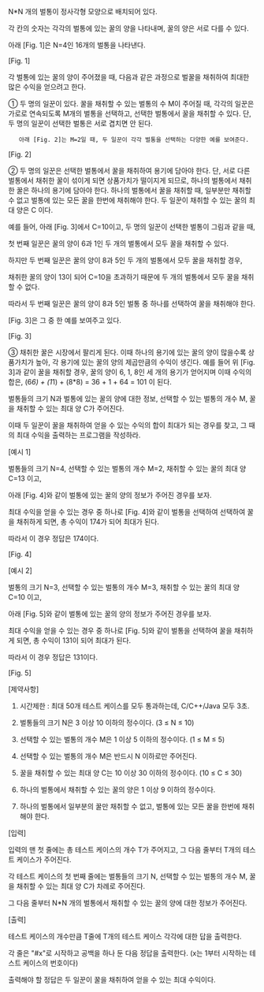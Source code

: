 N*N 개의 벌통이 정사각형 모양으로 배치되어 있다.

각 칸의 숫자는 각각의 벌통에 있는 꿀의 양을 나타내며, 꿀의 양은 서로 다를 수 있다.

아래 [Fig. 1]은 N=4인 16개의 벌통을 나타낸다.

         


[Fig. 1]


각 벌통에 있는 꿀의 양이 주어졌을 때, 다음과 같은 과정으로 벌꿀을 채취하여 최대한 많은 수익을 얻으려고 한다.

   ① 두 명의 일꾼이 있다. 꿀을 채취할 수 있는 벌통의 수 M이 주어질 때, 
       각각의 일꾼은 가로로 연속되도록 M개의 벌통을 선택하고, 선택한 벌통에서 꿀을 채취할 수 있다.
       단, 두 명의 일꾼이 선택한 벌통은 서로 겹치면 안 된다. 

       아래 [Fig. 2]는 M=2일 때, 두 일꾼이 각각 벌통을 선택하는 다양한 예를 보여준다.
 
 

[Fig. 2]


   ② 두 명의 일꾼은 선택한 벌통에서 꿀을 채취하여 용기에 담아야 한다.
       단, 서로 다른 벌통에서 채취한 꿀이 섞이게 되면 상품가치가 떨이지게 되므로, 하나의 벌통에서 채취한 꿀은 하나의 용기에 담아야 한다.
       하나의 벌통에서 꿀을 채취할 때, 일부분만 채취할 수 없고 벌통에 있는 모든 꿀을 한번에 채취해야 한다.
       두 일꾼이 채취할 수 있는 꿀의 최대 양은 C 이다.


예를 들어, 아래 [Fig. 3]에서 C=10이고, 두 명의 일꾼이 선택한 벌통이 그림과 같을 때,

첫 번째 일꾼은 꿀의 양이 6과 1인 두 개의 벌통에서 모두 꿀을 채취할 수 있다.

하지만 두 번째 일꾼은 꿀의 양이 8과 5인 두 개의 벌통에서 모두 꿀을 채취할 경우,

채취한 꿀의 양이 13이 되어 C=10을 초과하기 때문에 두 개의 벌통에서 모두 꿀을 채취할 수 없다.

따라서 두 번째 일꾼은 꿀의 양이 8과 5인 벌통 중 하나를 선택하여 꿀을 채취해야 한다.

[Fig. 3]은 그 중 한 예를 보여주고 있다.
 
 

[Fig. 3]


   ③ 채취한 꿀은 시장에서 팔리게 된다. 이때 하나의 용기에 있는 꿀의 양이 많을수록 상품가치가 높아, 각 용기에 있는 꿀의 양의 제곱만큼의 수익이 생긴다.
       예를 들어 위 [Fig. 3]과 같이 꿀을 채취할 경우, 꿀의 양이 6, 1, 8인 세 개의 용기가 얻어지며 이때 수익의 합은, (6*6) + (1*1) + (8*8) = 36 + 1 + 64 = 101 이 된다.


벌통들의 크기 N과 벌통에 있는 꿀의 양에 대한 정보, 선택할 수 있는 벌통의 개수 M, 꿀을 채취할 수 있는 최대 양 C가 주어진다.

이때 두 일꾼이 꿀을 채취하여 얻을 수 있는 수익의 합이 최대가 되는 경우를 찾고, 그 때의 최대 수익을 출력하는 프로그램을 작성하라.


[예시 1]

벌통들의 크기 N=4, 선택할 수 있는 벌통의 개수 M=2, 채취할 수 있는 꿀의 최대 양 C=13 이고,

아래 [Fig. 4]와 같이 벌통에 있는 꿀의 양의 정보가 주어진 경우를 보자.

최대 수익을 얻을 수 있는 경우 중 하나로 [Fig. 4]와 같이 벌통을 선택하여 선택하여 꿀을 채취하게 되면, 총 수익이 174가 되어 최대가 된다.

따라서 이 경우 정답은 174이다.

 

[Fig. 4]


[예시 2]

벌통의 크기 N=3, 선택할 수 있는 벌통의 개수 M=3, 채취할 수 있는 꿀의 최대 양 C=10 이고,

아래 [Fig. 5]와 같이 벌통에 있는 꿀의 양의 정보가 주어진 경우를 보자.

최대 수익을 얻을 수 있는 경우 중 하나로 [Fig. 5]와 같이 벌통을 선택하여 꿀을 채취하게 되면, 총 수익이 131이 되어 최대가 된다.

따라서 이 경우 정답은 131이다.
 
 

[Fig. 5]


[제약사항]

1. 시간제한 : 최대 50개 테스트 케이스를 모두 통과하는데, C/C++/Java 모두 3초.

2. 벌통들의 크기 N은 3 이상 10 이하의 정수이다. (3 ≤ N ≤ 10)

3. 선택할 수 있는 벌통의 개수 M은 1 이상 5 이하의 정수이다. (1 ≤ M ≤ 5)

4. 선택할 수 있는 벌통의 개수 M은 반드시 N 이하로만 주어진다.

5. 꿀을 채취할 수 있는 최대 양 C는 10 이상 30 이하의 정수이다. (10 ≤ C ≤ 30)

6. 하나의 벌통에서 채취할 수 있는 꿀의 양은 1 이상 9 이하의 정수이다.

7. 하나의 벌통에서 일부분의 꿀만 채취할 수 없고, 벌통에 있는 모든 꿀을 한번에 채취해야 한다.


[입력]

입력의 맨 첫 줄에는 총 테스트 케이스의 개수 T가 주어지고, 그 다음 줄부터 T개의 테스트 케이스가 주어진다.

각 테스트 케이스의 첫 번째 줄에는 벌통들의 크기 N, 선택할 수 있는 벌통의 개수 M, 꿀을 채취할 수 있는 최대 양 C가 차례로 주어진다.

그 다음 줄부터 N*N 개의 벌통에서 채취할 수 있는 꿀의 양에 대한 정보가 주어진다.


[출력]

테스트 케이스의 개수만큼 T줄에 T개의 테스트 케이스 각각에 대한 답을 출력한다.

각 줄은 "#x"로 시작하고 공백을 하나 둔 다음 정답을 출력한다. (x는 1부터 시작하는 테스트 케이스의 번호이다)

출력해야 할 정답은 두 일꾼이 꿀을 채취하여 얻을 수 있는 최대 수익이다.
